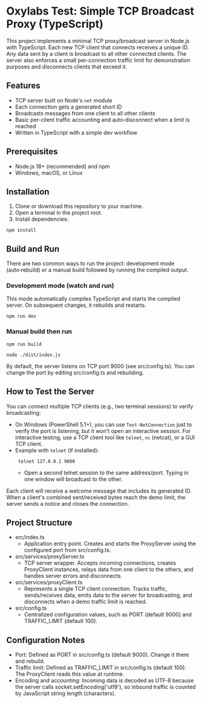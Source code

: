 # Oxylabs Test: Simple TCP Broadcast Proxy (TypeScript)

This project implements a minimal TCP proxy/broadcast server in Node.js with TypeScript. Each new TCP client that connects receives a unique ID. Any data sent by a client is broadcast to all other connected clients. The server also enforces a small per-connection traffic limit for demonstration purposes and disconnects clients that exceed it.

## Features
- TCP server built on Node's `net` module
- Each connection gets a generated short ID
- Broadcasts messages from one client to all other clients
- Basic per-client traffic accounting and auto‑disconnect when a limit is reached
- Written in TypeScript with a simple dev workflow

## Prerequisites
- Node.js 18+ (recommended) and npm
- Windows, macOS, or Linux

## Installation
1. Clone or download this repository to your machine.
2. Open a terminal in the project root.
3. Install dependencies:
```
npm install
```

## Build and Run
There are two common ways to run the project: development mode (auto‑rebuild) or a manual build followed by running the compiled output.

### Development mode (watch and run)
This mode automatically compiles TypeScript and starts the compiled server. On subsequent changes, it rebuilds and restarts.
``` 
npm run dev
```
### Manual build then run

``` 
npm run build
```

```
node ./dist/index.js
```

By default, the server listens on TCP port 9000 (see src/config.ts). You can change the port by editing src/config.ts and rebuilding.

## How to Test the Server
You can connect multiple TCP clients (e.g., two terminal sessions) to verify broadcasting:
- On Windows (PowerShell 5.1+), you can use `Test-NetConnection` just to verify the port is listening, but it won't open an interactive session. For interactive testing, use a TCP client tool like `telnet`, `nc` (netcat), or a GUI TCP client.
- Example with `telnet` (if installed):
  ``` 
   telnet 127.0.0.1 9000 
  ```
  - Open a second telnet session to the same address/port. Typing in one window will broadcast to the other.

Each client will receive a welcome message that includes its generated ID. When a client's combined sent/received bytes reach the demo limit, the server sends a notice and closes the connection.

## Project Structure
- src/index.ts
  - Application entry point. Creates and starts the ProxyServer using the configured port from src/config.ts.
- src/services/proxyServer.ts
  - TCP server wrapper. Accepts incoming connections, creates ProxyClient instances, relays data from one client to the others, and handles server errors and disconnects.
- src/services/proxyClient.ts
  - Represents a single TCP client connection. Tracks traffic, sends/receives data, emits data to the server for broadcasting, and disconnects when a demo traffic limit is reached.
- src/config.ts
  - Centralized configuration values, such as PORT (default 9000) and TRAFFIC_LIMIT (default 100).

## Configuration Notes
- Port: Defined as PORT in src/config.ts (default 9000). Change it there and rebuild.
- Traffic limit: Defined as TRAFFIC_LIMIT in src/config.ts (default 100). The ProxyClient reads this value at runtime.
- Encoding and accounting: Incoming data is decoded as UTF‑8 because the server calls socket.setEncoding('utf8'), so inbound traffic is counted by JavaScript string length (characters).
